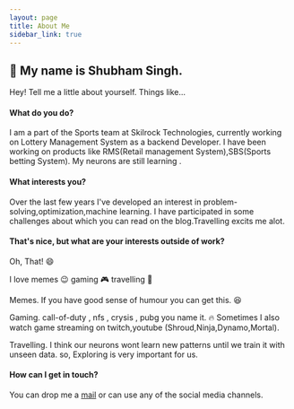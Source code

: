 ```yaml
---
layout: page
title: About Me
sidebar_link: true
---
```


## :wave: My name is Shubham Singh. 

Hey! Tell me a little about yourself. Things like...

#### What do you do?

I am a part of the Sports team at Skilrock Technologies, currently working on Lottery Management System as a backend Developer. I have been working on products like RMS(Retail management System),SBS(Sports betting System). My neurons are still learning .

#### What interests you?

Over the last few years I've developed an interest in problem-solving,optimization,machine learning. I have participated in some challenges about which you can read on the blog.Travelling excits me alot.

#### That's nice, but what are your interests outside of work?

Oh, That! :smile:

I love memes :wink: gaming :video_game: travelling :mount_fuji:

Memes.  If you have good sense of humour you can get this. :satisfied:

Gaming. call-of-duty , nfs , crysis , pubg  you name it. :fire:
Sometimes I also watch game streaming on twitch,youtube (Shroud,Ninja,Dynamo,Mortal).

Travelling. I think our neurons wont learn new patterns until we train it with unseen data. so, Exploring is very important for us.

#### How can I get in touch?

You can drop me a [mail](mailto:singhcse01@gmail.com) or can use any of the social media channels.


